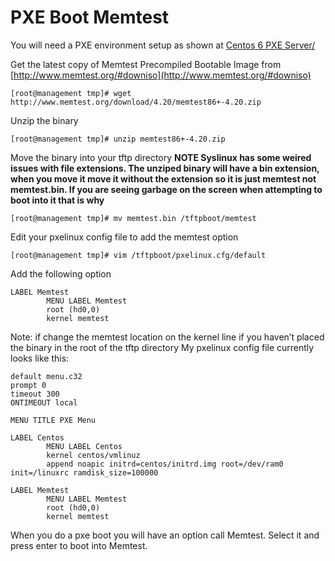 # PXE Boot Memtest

You will need a PXE environment setup as shown at [Centos 6 PXE Server/](https://www.thenoccave.com/2012/03/28/centos-6-pxe-server)

Get the latest copy of Memtest Precompiled Bootable Image from [http://www.memtest.org/#downiso](http://www.memtest.org/#downiso)
```
[root@management tmp]# wget http://www.memtest.org/download/4.20/memtest86+-4.20.zip
```
Unzip the binary
```
[root@management tmp]# unzip memtest86+-4.20.zip
```

Move the binary into your tftp directory **NOTE Syslinux has some weired issues with file extensions. The unziped binary will have a bin extension, when you move it move it without the extension so it is just memtest not memtest.bin. If you are seeing garbage on the screen when attempting to boot into it that is why**
```
[root@management tmp]# mv memtest.bin /tftpboot/memtest
```

Edit your pxelinux config file to add the memtest option
```
[root@management tmp]# vim /tftpboot/pxelinux.cfg/default
```
Add the following option
```
LABEL Memtest
        MENU LABEL Memtest
        root (hd0,0)
        kernel memtest
```
Note: if change the memtest location on the kernel line if you haven’t placed the binary in the root of the tftp directory
My pxelinux config file currently looks like this:
```
default menu.c32
prompt 0
timeout 300
ONTIMEOUT local
 
MENU TITLE PXE Menu
 
LABEL Centos
        MENU LABEL Centos
        kernel centos/vmlinuz
        append noapic initrd=centos/initrd.img root=/dev/ram0 init=/linuxrc ramdisk_size=100000
 
LABEL Memtest
        MENU LABEL Memtest
        root (hd0,0)
        kernel memtest
```
When you do a pxe boot you will have an option call Memtest. Select it and press enter to boot into Memtest.
